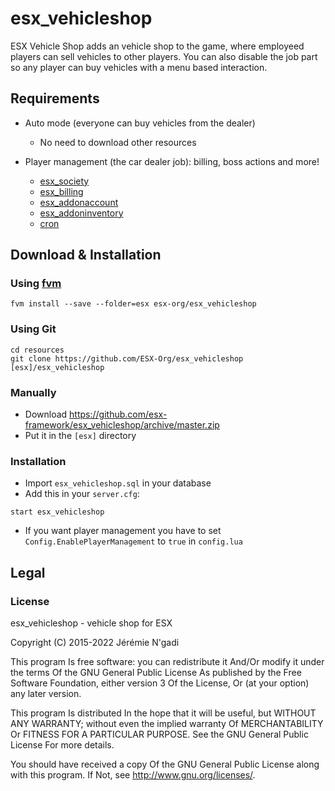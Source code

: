 # esx_vehicleshop

ESX Vehicle Shop adds an vehicle shop to the game, where employeed players can sell vehicles to other players. You can also disable the job part so any player can buy vehicles with a menu based interaction.

## Requirements

* Auto mode (everyone can buy vehicles from the dealer)
  * No need to download other resources

* Player management (the car dealer job): billing, boss actions and more!
  * [esx_society](https://github.com/esx-framework/esx_society)
  * [esx_billing](https://github.com/esx-framework/esx_billing)
  * [esx_addonaccount](https://github.com/esx-framework/esx_addonaccount)
  * [esx_addoninventory](https://github.com/esx-framework/esx_addoninventory)
  * [cron](https://github.com/esx-framework/cron)

## Download & Installation

### Using [fvm](https://github.com/qlaffont/fvm-installer)

```
fvm install --save --folder=esx esx-org/esx_vehicleshop
```

### Using Git

```
cd resources
git clone https://github.com/ESX-Org/esx_vehicleshop [esx]/esx_vehicleshop
```

### Manually

- Download https://github.com/esx-framework/esx_vehicleshop/archive/master.zip
- Put it in the `[esx]` directory

### Installation

- Import `esx_vehicleshop.sql` in your database
- Add this in your `server.cfg`:

```
start esx_vehicleshop
```
- If you want player management you have to set `Config.EnablePlayerManagement` to `true` in `config.lua`

## Legal

### License

esx_vehicleshop - vehicle shop for ESX

Copyright (C) 2015-2022 Jérémie N'gadi

This program Is free software: you can redistribute it And/Or modify it under the terms Of the GNU General Public License As published by the Free Software Foundation, either version 3 Of the License, Or (at your option) any later version.

This program Is distributed In the hope that it will be useful, but WITHOUT ANY WARRANTY; without even the implied warranty Of MERCHANTABILITY Or FITNESS FOR A PARTICULAR PURPOSE. See the GNU General Public License For more details.

You should have received a copy Of the GNU General Public License along with this program. If Not, see http://www.gnu.org/licenses/.
